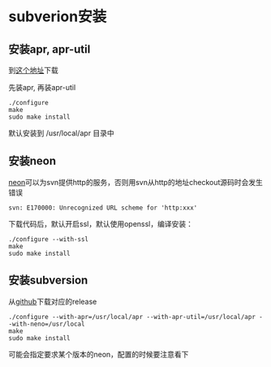 
# subverion安装

## 安装apr, apr-util

到[这个地址](http://archive.apache.org/dist/apr/)下载

先装apr, 再装apr-util

	./configure
	make
	sudo make install

默认安装到 /usr/local/apr 目录中

## 安装neon

[neon](http://www.webdav.org/neon/)可以为svn提供http的服务，否则用svn从http的地址checkout源码时会发生错误

	svn: E170000: Unrecognized URL scheme for 'http:xxx'

下载代码后，默认开启ssl，默认使用openssl，编译安装：

	./configure --with-ssl
	make
	sudo make install

## 安装subversion

从[github](https://github.com/apache/subversion)下载对应的release

	./configure --with-apr=/usr/local/apr --with-apr-util=/usr/local/apr --with-neno=/usr/local
	make
	sudo make install

可能会指定要求某个版本的neon，配置的时候要注意看下

